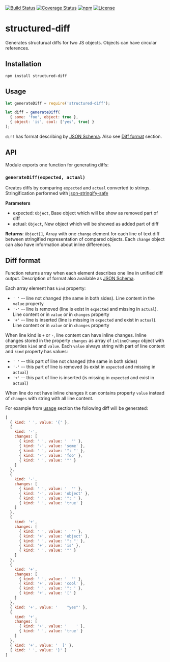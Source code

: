 [![Build Status](https://img.shields.io/travis/Mingun/structured-diff.svg?label=travis)](https://travis-ci.org/Mingun/structured-diff)
[![Coverage Status](https://coveralls.io/repos/github/Mingun/structured-diff/badge.svg?branch=master)](https://coveralls.io/github/Mingun/structured-diff?branch=master)
[![npm](https://img.shields.io/npm/v/structured-diff.svg)](https://www.npmjs.com/package/structured-diff)
[![License](https://img.shields.io/badge/license-mit-blue.svg)](https://opensource.org/licenses/MIT)

# structured-diff
Generates structurual diffs for two JS objects. Objects can have circular references.

## Installation
```
npm install structured-diff
```

## Usage
```js
let generateDiff = require('structured-diff');

let diff = generateDiff(
  { some: 'foo', object: true },
  { object: 'is', cool: ['yes', true] }
);
```
`diff` has format describing by [JSON Schema](https://github.com/Mingun/structured-diff/blob/master/diff.schema.json).
Also see [Diff format](#diff-format) section.

## API
Module exports one function for generating diffs:

### `generateDiff(expected, actual)`

Creates diffs by comparing `expected` and `actual` converted to strings.
Stringification performed with [json-stringify-safe](https://github.com/moll/json-stringify-safe)

**Parameters**

- expected: `Object`, Base object which will be show as removed part of diff
- actual: `Object`, New object which will be showed as added part of diff

**Returns**: `Object[]`, Array with one `change` element for each line of text diff between
stringified representation of compared objects. Each `change` object can also have information
about inline differences.

## Diff format
Function returns array when each element describes one line in unified diff output.
Description of format also available as [JSON Schema](https://github.com/Mingun/structured-diff/blob/master/diff.schema.json).

Each array element has `kind` property:
- `' '` -- line not changed (the same in both sides). Line content in the `value` property
- `'-'` -- line is removed (line is exist in `expected` and missing in `actual`).
  Line content or in `value` or in `changes` property
- `'+'` -- line is inserted (line is missing in `expected` and exist in `actual`).
  Line content or in `value` or in `changes` property

When line kind is `+` or `-`, line content can have inline changes.
Inline changes stored in the property `changes` as array of `inlineChange` object with properties `kind` and `value`.
Each `value` always string with part of line content and `kind` property has values:
- `' '` -- this part of line not changed (the same in both sides)
- `'-'` -- this part of line is removed (is exist in `expected` and missing in `actual`)
- `'+'` -- this part of line is inserted (is missing in `expected` and exist in `actual`)

When line do not have inline changes it can contains property `value` instead of `changes` with string with all line content.

For example from [usage](#usage) section the following diff will be generated:
```js
[
  { kind: ' ', value: '{' },
  {
    kind: '-',
    changes: [
      { kind: ' ', value: '  "' },
      { kind: '-', value: 'some' },
      { kind: ' ', value: '": "' },
      { kind: '-', value: 'foo' },
      { kind: ' ', value: '"' }
    ]
  },
  {
    kind: '-',
    changes: [
      { kind: ' ', value: '  "' },
      { kind: '-', value: 'object' },
      { kind: ' ', value: '": ' },
      { kind: ' ', value: 'true' }
    ]
  },
  {
    kind: '+',
    changes: [
      { kind: ' ', value: '  "' },
      { kind: '+', value: 'object' },
      { kind: ' ', value: '": "' },
      { kind: '+', value: 'is' },
      { kind: ' ', value: '"' }
    ]
  },
  {
    kind: '+',
    changes: [
      { kind: ' ', value: '  "' },
      { kind: '+', value: 'cool' },
      { kind: ' ', value: '": ' },
      { kind: '+', value: '[' }
    ]
  },
  { kind: '+', value: '    "yes"' },
  {
    kind: '+',
    changes: [
      { kind: '+', value: '    ' },
      { kind: ' ', value: 'true' }
    ]
  },
  { kind: '+', value: '  ]' },
  { kind: ' ', value: '}' }
]
```
